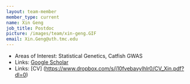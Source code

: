 ```yaml
---
layout: team-member
member_type: current
name: Xin Geng
job_title: Postdoc
picture: /images/team/xin-geng.GIF
email: Xin.Geng@uth.tmc.edu
---
```


- Areas of Interest: Statistical Genetics, Catfish GWAS
- Links: [Google Scholar](https://scholar.google.com/citations?user=eiOeasYAAAAJ&hl=en&oi=ao)
- Links: [CV] (https://www.dropbox.com/s/j10fvebavylhlr0/CV_Xin.pdf?dl=0)
